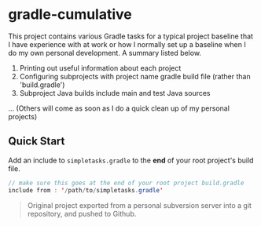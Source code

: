 # gradle-cumulative

This project contains various Gradle tasks for a typical project baseline that I have experience with at work or how I normally set up a baseline when I do my own personal development. A summary listed below.

1. Printing out useful information about each project
2. Configuring subprojects with project name gradle build file (rather than 'build.gradle')
3. Subproject Java builds include main and test Java sources

... (Others will come as soon as I do a quick clean up of my personal projects)


## Quick Start

Add an include to `simpletasks.gradle` to the **end** of your root project's build file.

```java
// make sure this goes at the end of your root project build.gradle
include from : '/path/to/simpletasks.gradle'
```

> Original project exported from a personal subversion server into a git repository, and pushed to Github.
